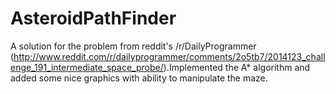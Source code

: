 AsteroidPathFinder
==================

A solution for the problem from reddit's /r/DailyProgrammer (http://www.reddit.com/r/dailyprogrammer/comments/2o5tb7/2014123_challenge_191_intermediate_space_probe/).Implemented the A* algorithm and added some nice graphics with ability to manipulate the maze.
